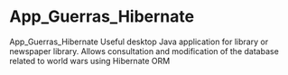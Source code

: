# App_Guerras_Hibernate
App_Guerras_Hibernate
Useful desktop Java application for library or newspaper library. Allows consultation and modification of the database related to world wars using Hibernate ORM
